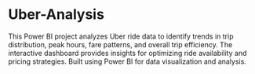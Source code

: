 # Uber-Analysis
This Power BI project analyzes Uber ride data to identify trends in trip distribution, peak hours, fare patterns, and overall trip efficiency. The interactive dashboard provides insights for optimizing ride availability and pricing strategies. Built using Power BI for data visualization and analysis.

